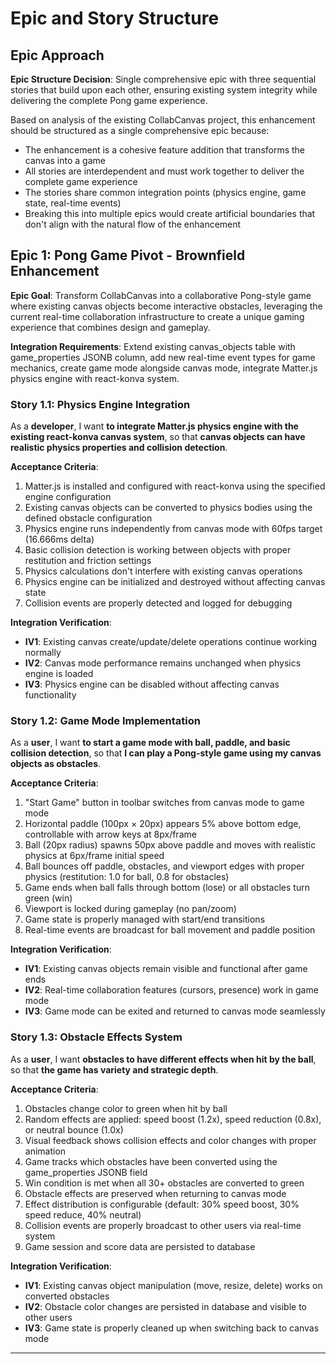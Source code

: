 # Epic and Story Structure

## Epic Approach

**Epic Structure Decision**: Single comprehensive epic with three sequential stories that build upon each other, ensuring existing system integrity while delivering the complete Pong game experience.

Based on analysis of the existing CollabCanvas project, this enhancement should be structured as a single comprehensive epic because:
- The enhancement is a cohesive feature addition that transforms the canvas into a game
- All stories are interdependent and must work together to deliver the complete game experience
- The stories share common integration points (physics engine, game state, real-time events)
- Breaking this into multiple epics would create artificial boundaries that don't align with the natural flow of the enhancement

## Epic 1: Pong Game Pivot - Brownfield Enhancement

**Epic Goal**: Transform CollabCanvas into a collaborative Pong-style game where existing canvas objects become interactive obstacles, leveraging the current real-time collaboration infrastructure to create a unique gaming experience that combines design and gameplay.

**Integration Requirements**: Extend existing canvas_objects table with game_properties JSONB column, add new real-time event types for game mechanics, create game mode alongside canvas mode, integrate Matter.js physics engine with react-konva system.

### Story 1.1: Physics Engine Integration

As a **developer**,
I want **to integrate Matter.js physics engine with the existing react-konva canvas system**,
so that **canvas objects can have realistic physics properties and collision detection**.

**Acceptance Criteria**:
1. Matter.js is installed and configured with react-konva using the specified engine configuration
2. Existing canvas objects can be converted to physics bodies using the defined obstacle configuration
3. Physics engine runs independently from canvas mode with 60fps target (16.666ms delta)
4. Basic collision detection is working between objects with proper restitution and friction settings
5. Physics calculations don't interfere with existing canvas operations
6. Physics engine can be initialized and destroyed without affecting canvas state
7. Collision events are properly detected and logged for debugging

**Integration Verification**:
- **IV1**: Existing canvas create/update/delete operations continue working normally
- **IV2**: Canvas mode performance remains unchanged when physics engine is loaded
- **IV3**: Physics engine can be disabled without affecting canvas functionality

### Story 1.2: Game Mode Implementation

As a **user**,
I want **to start a game mode with ball, paddle, and basic collision detection**,
so that **I can play a Pong-style game using my canvas objects as obstacles**.

**Acceptance Criteria**:
1. "Start Game" button in toolbar switches from canvas mode to game mode
2. Horizontal paddle (100px × 20px) appears 5% above bottom edge, controllable with arrow keys at 8px/frame
3. Ball (20px radius) spawns 50px above paddle and moves with realistic physics at 6px/frame initial speed
4. Ball bounces off paddle, obstacles, and viewport edges with proper physics (restitution: 1.0 for ball, 0.8 for obstacles)
5. Game ends when ball falls through bottom (lose) or all obstacles turn green (win)
6. Viewport is locked during gameplay (no pan/zoom)
7. Game state is properly managed with start/end transitions
8. Real-time events are broadcast for ball movement and paddle position

**Integration Verification**:
- **IV1**: Existing canvas objects remain visible and functional after game ends
- **IV2**: Real-time collaboration features (cursors, presence) work in game mode
- **IV3**: Game mode can be exited and returned to canvas mode seamlessly

### Story 1.3: Obstacle Effects System

As a **user**,
I want **obstacles to have different effects when hit by the ball**,
so that **the game has variety and strategic depth**.

**Acceptance Criteria**:
1. Obstacles change color to green when hit by ball
2. Random effects are applied: speed boost (1.2x), speed reduction (0.8x), or neutral bounce (1.0x)
3. Visual feedback shows collision effects and color changes with proper animation
4. Game tracks which obstacles have been converted using the game_properties JSONB field
5. Win condition is met when all 30+ obstacles are converted to green
6. Obstacle effects are preserved when returning to canvas mode
7. Effect distribution is configurable (default: 30% speed boost, 30% speed reduce, 40% neutral)
8. Collision events are properly broadcast to other users via real-time system
9. Game session and score data are persisted to database

**Integration Verification**:
- **IV1**: Existing canvas object manipulation (move, resize, delete) works on converted obstacles
- **IV2**: Obstacle color changes are persisted in database and visible to other users
- **IV3**: Game state is properly cleaned up when switching back to canvas mode

---
